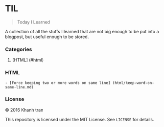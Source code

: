 # TIL
> Today I Learned

A collection of all the stuffs I learned that are not big enough to be put into a blogpost, but useful enough to be stored.


### Categories
1. [HTML] (#html)

### HTML
    - [Force keeping two or more words on same line] (html/keep-word-on-same-line.md)

### License
&copy; 2016 Khanh tran

This repository is licensed under the MIT License. See `LICENSE` for details.

